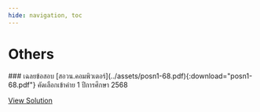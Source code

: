 ```yaml
---
hide: navigation, toc
---
```


# Others

<div class="problem-card-other" data-difficulty="Easy" data-source="TOI" data-topics="Dynamic Programming,Bitmask" markdown="1">
### เฉลยข้อสอบ [สอวน.คอมพิวเตอร์](../assets/posn1-68.pdf){:download="posn1-68.pdf"} คัดเลือกเข้าค่าย 1 ปีการศึกษา 2568

[View Solution](/others/posn1-2568)
</div>